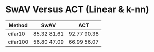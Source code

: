 # SwAV Versus ACT (Linear & k-nn)
 Method   | SwAV        | ACT         |   
----------|-------------|-------------|
 cifar10  | 85.32 81.61 | 92.77 90.38 |
 cifar100 | 56.80 47.09 | 66.99 56.07 |
